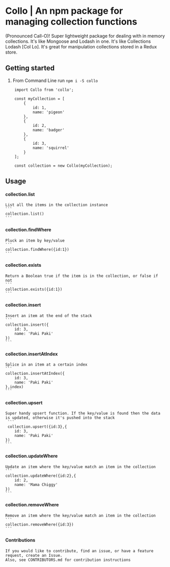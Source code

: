# Collo | An npm package for managing collection functions 
(Pronounced Call-O)! 
Super lightweight package for dealing with in memory collections. It's like Mongoose and Lodash in one. It's like Collections Lodash [Col Lo].
It's great for manipulation collections stored in a Redux store.


## Getting started
1. From Command Line run `npm i -S collo`


```
    import Collo from 'collo';
    
    const myCollection = [
        {
            id: 1,
            name: 'pigeon'
        },
        {
            id: 2,
            name: 'badger'
        },
        {
            id: 3,
            name: 'squirrel'
        }
    ];
    
    const collection = new Collo(myCollection);

```

## Usage

#### collection.list
    List all the items in the collection instance
    ```
    collection.list()
    ```


#### collection.findWhere
    Pluck an item by key/value
    ```
    collection.findWhere({id:1})
    ```

#### collection.exists
    Return a Boolean true if the item is in the collection, or false if not
    ```
    collection.exists({id:1})
    ```

#### collection.insert
    Insert an item at the end of the stack
    ```
    collection.insert({
        id: 3,
        name: 'Paki Paki'
    })
    ```

#### collection.insertAtIndex
    Splice in an item at a certain index
    ```
    collection.insertAtIndex({
        id: 3,
        name: 'Paki Paki'
    },index)
    ```


#### collection.upsert
    Super handy upsert function. If the key/value is found then the data is updated, otherwise it's pushed into the stack
     ```
     collection.upsert({id:3},{
        id: 3,
        name: 'Paki Paki'
    })
    ```


#### collection.updateWhere
    Update an item where the key/value match an item in the collection
    ```
    collection.updateWhere({id:2},{
        id: 2,
        name: 'Mama Chiggy'
    })
    ```

#### collection.removeWhere
    Remove an item where the key/value match an item in the collection
    ```
    collection.removeWhere({id:3})
    ```


#### Contributions
    If you would like to contribute, find an issue, or have a feature request, create an Issue.
    Also, see CONTRIBUTORS.md for contribution instructions